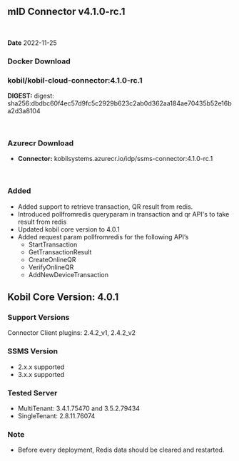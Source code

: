 ## mID Connector v4.1.0-rc.1

<br/>

**Date** 2022-11-25

### **Docker Download**
### kobil/kobil-cloud-connector:4.1.0-rc.1
**DIGEST:** digest: sha256:dbdbc60f4ec57d9fc5c2929b623c2ab0d362aa184ae70435b52e16ba2d3a8104

<br/>

### **Azurecr Download**
- **Connector:** kobilsystems.azurecr.io/idp/ssms-connector:4.1.0-rc.1
<br/>
 
### Added 
* Added support to retrieve transaction, QR result from redis. 
* Introduced pollfromredis queryparam in transaction and qr API's to take result from redis
* Updated kobil core version to 4.0.1
* Added request param pollfromredis for the  following API’s 
    - StartTransaction
    - GetTransactionResult
    - CreateOnlineQR
    - VerifyOnlineQR
    - AddNewDeviceTransaction

## Kobil Core Version: 4.0.1

### Support Versions
Connector Client plugins: 2.4.2_v1, 2.4.2_v2 
 
### SSMS Version 
* 2.x.x supported 
* 3.x.x supported 

### Tested Server 
* MultiTenant: 3.4.1.75470 and 3.5.2.79434 
* SingleTenant: 2.8.11.76074 

### Note
* Before every deployment, Redis data should be cleared and restarted. 
